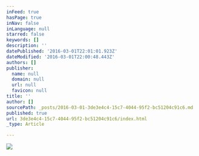 ```yaml
---
inFeed: true
hasPage: true
inNav: false
inLanguage: null
starred: false
keywords: []
description: ''
datePublished: '2016-03-01T22:01:01.923Z'
dateModified: '2016-03-01T22:00:48.443Z'
authors: []
publisher:
  name: null
  domain: null
  url: null
  favicon: null
title: ''
author: []
sourcePath: _posts/2016-03-01-3de3e4c4-15c7-4044-95f2-bc51204c91c6.md
published: true
url: 3de3e4c4-15c7-4044-95f2-bc51204c91c6/index.html
_type: Article

---
```

![](https://the-grid-user-content.s3-us-west-2.amazonaws.com/edc29acc-af08-4fff-b26f-fadcec2d3ac3.jpg)